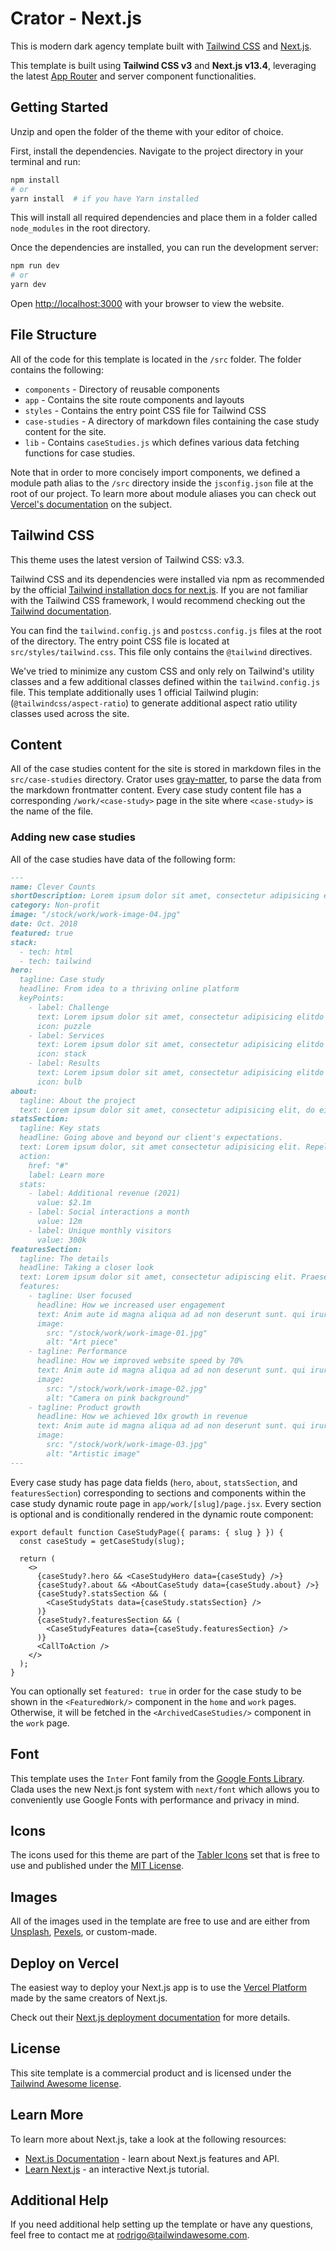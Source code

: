 # Crator - Next.js

This is modern dark agency template built with [Tailwind CSS](https://tailwindcss.com) and [Next.js](https://nextjs.org).

This template is built using **Tailwind CSS v3** and **Next.js v13.4**, leveraging the latest [App Router](https://nextjs.org/docs/app) and server component functionalities.

## Getting Started

Unzip and open the folder of the theme with your editor of choice.

First, install the dependencies. Navigate to the project directory in your terminal and run:

```bash
npm install
# or
yarn install  # if you have Yarn installed
```

This will install all required dependencies and place them in a folder called `node_modules` in the root directory.

Once the dependencies are installed, you can run the development server:

```bash
npm run dev
# or
yarn dev
```

Open [http://localhost:3000](http://localhost:3000) with your browser to view the website.

## File Structure

All of the code for this template is located in the `/src` folder. The folder contains the following:

- `components` - Directory of reusable components
- `app` - Contains the site route components and layouts
- `styles` - Contains the entry point CSS file for Tailwind CSS
- `case-studies` - A directory of markdown files containing the case study content for the site.
- `lib` - Contains `caseStudies.js` which defines various data fetching functions for case studies.

Note that in order to more concisely import components, we defined a module path alias to the `/src` directory inside the `jsconfig.json` file at the root of our project. To learn more about module aliases you can check out [Vercel's documentation](https://nextjs.org/docs/advanced-features/module-path-aliases) on the subject.

## Tailwind CSS

This theme uses the latest version of Tailwind CSS: v3.3.

Tailwind CSS and its dependencies were installed via npm as recommended by the official [Tailwind installation docs for next.js](https://tailwindcss.com/docs/guides/nextjs). If you are not familiar with the Tailwind CSS framework, I would recommend checking out the [Tailwind documentation](https://tailwindcss.com/docs).

You can find the `tailwind.config.js` and `postcss.config.js` files at the root of the directory. The entry point CSS file is located at `src/styles/tailwind.css`. This file only contains the `@tailwind` directives.

We've tried to minimize any custom CSS and only rely on Tailwind's utility classes and a few additional classes defined within the `tailwind.config.js` file. This template additionally uses 1 official Tailwind plugin: (`@tailwindcss/aspect-ratio`) to generate additional aspect ratio utility classes used across the site.

## Content

All of the case studies content for the site is stored in markdown files in the `src/case-studies` directory. Crator uses [gray-matter](https://github.com/jonschlinkert/gray-matter), to parse the data from the markdown frontmatter content. Every case study content file has a corresponding `/work/<case-study>` page in the site where `<case-study>` is the name of the file.

### Adding new case studies

All of the case studies have data of the following form:

```markdown
---
name: Clever Counts
shortDescription: Lorem ipsum dolor sit amet, consectetur adipisicing elit, do eius mod tempor.
category: Non-profit
image: "/stock/work/work-image-04.jpg"
date: Oct. 2018
featured: true
stack:
  - tech: html
  - tech: tailwind
hero:
  tagline: Case study
  headline: From idea to a thriving online platform
  keyPoints:
    - label: Challenge
      text: Lorem ipsum dolor sit amet, consectetur adipisicing elitdo eius mod tempor.
      icon: puzzle
    - label: Services
      text: Lorem ipsum dolor sit amet, consectetur adipisicing elitdo eius mod tempor.
      icon: stack
    - label: Results
      text: Lorem ipsum dolor sit amet, consectetur adipisicing elitdo eius mod tempor.
      icon: bulb
about:
  tagline: About the project
  text: Lorem ipsum dolor sit amet, consectetur adipisicing elit, do eius mod tempor incididunt ut labore et. Ad cum decore expetenda dissentiet, civibus patrioque referrentur id nec, ei eam simul diceret.
statsSection:
  tagline: Key stats
  headline: Going above and beyond our client's expectations.
  text: Lorem ipsum dolor, sit amet consectetur adipisicing elit. Repellendus repellat laudantium.
  action:
    href: "#"
    label: Learn more
  stats:
    - label: Additional revenue (2021)
      value: $2.1m
    - label: Social interactions a month
      value: 12m
    - label: Unique monthly visitors
      value: 300k
featuresSection:
  tagline: The details
  headline: Taking a closer look
  text: Lorem ipsum dolor sit amet, consectetur adipiscing elit. Praesent sapien massa, convallis a pellentesque nec, egestas non nisi.
  features:
    - tagline: User focused
      headline: How we increased user engagement
      text: Anim aute id magna aliqua ad ad non deserunt sunt. qui irure qui lorem cupidatat commodo. elit sunt amet fugiat veniam occaecat fugiat aliqua. Lorem ipsum dolor sit amet, consectetur adipiscing elit.
      image:
        src: "/stock/work/work-image-01.jpg"
        alt: "Art piece"
    - tagline: Performance
      headline: How we improved website speed by 70%
      text: Anim aute id magna aliqua ad ad non deserunt sunt. qui irure qui lorem cupidatat commodo. elit sunt amet fugiat veniam occaecat fugiat aliqua. Lorem ipsum dolor sit amet, consectetur adipiscing elit.
      image:
        src: "/stock/work/work-image-02.jpg"
        alt: "Camera on pink background"
    - tagline: Product growth
      headline: How we achieved 10x growth in revenue
      text: Anim aute id magna aliqua ad ad non deserunt sunt. qui irure qui lorem cupidatat commodo. elit sunt amet fugiat veniam occaecat fugiat aliqua. Lorem ipsum dolor sit amet, consectetur adipiscing elit.
      image:
        src: "/stock/work/work-image-03.jpg"
        alt: "Artistic image"
---
```

Every case study has page data fields (`hero`, `about`, `statsSection`, and `featuresSection`) corresponding to sections and components within the case study dynamic route page in `app/work/[slug]/page.jsx`. Every section is optional and is conditionally rendered in the dynamic route component:

```
export default function CaseStudyPage({ params: { slug } }) {
  const caseStudy = getCaseStudy(slug);

  return (
    <>
      {caseStudy?.hero && <CaseStudyHero data={caseStudy} />}
      {caseStudy?.about && <AboutCaseStudy data={caseStudy.about} />}
      {caseStudy?.statsSection && (
        <CaseStudyStats data={caseStudy.statsSection} />
      )}
      {caseStudy?.featuresSection && (
        <CaseStudyFeatures data={caseStudy.featuresSection} />
      )}
      <CallToAction />
    </>
  );
}
```

You can optionally set `featured: true` in order for the case study to be shown in the `<FeaturedWork/>` component in the `home` and `work` pages. Otherwise, it will be fetched in the `<ArchivedCaseStudies/>` component in the `work` page.

## Font

This template uses the `Inter` Font family from the [Google Fonts Library](https://fonts.google.com/specimen/Inter). Clada uses the new Next.js font system with `next/font` which allows you to conveniently use Google Fonts with performance and privacy in mind.

## Icons

The icons used for this theme are part of the [Tabler Icons](https://github.com/tabler/tabler-icons) set that is free to use and published under the [MIT License](https://github.com/tailwindlabs/heroicons/blob/master/LICENSE).

## Images

All of the images used in the template are free to use and are either from [Unsplash](https://unsplash.com/), [Pexels](https://www.pexels.com/), or custom-made.

## Deploy on Vercel

The easiest way to deploy your Next.js app is to use the [Vercel Platform](https://vercel.com/new?utm_medium=default-template&filter=next.js&utm_source=create-next-app&utm_campaign=create-next-app-readme) made by the same creators of Next.js.

Check out their [Next.js deployment documentation](https://nextjs.org/docs/deployment) for more details.

## License

This site template is a commercial product and is licensed under the [Tailwind Awesome license](https://www.tailwindawesome.com/license).

## Learn More

To learn more about Next.js, take a look at the following resources:

- [Next.js Documentation](https://nextjs.org/docs) - learn about Next.js features and API.
- [Learn Next.js](https://nextjs.org/learn) - an interactive Next.js tutorial.

## Additional Help

If you need additional help setting up the template or have any questions, feel free to contact me at <rodrigo@tailwindawesome.com>.
